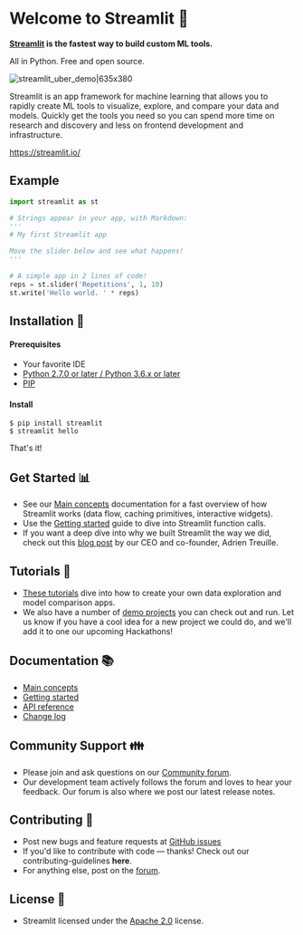 # Welcome to Streamlit :wave:

**[Streamlit](https://streamlit.io/) is the fastest way to build custom ML tools.**

All in Python. Free and open source.

![streamlit_uber_demo|635x380](https://aws1.discourse-cdn.com/standard10/uploads/streamlit/original/1X/292e985f7f75ef7bef8c27b5899f71f76cd577e0.gif)

Streamlit is an app framework for machine learning that allows you to rapidly create ML tools to visualize, explore, and compare your data and models. Quickly get the tools you need so you can spend more time on research and discovery and less on frontend development and infrastructure.

https://streamlit.io/

## Example

```python
import streamlit as st

# Strings appear in your app, with Markdown:
'''
# My first Streamlit app

Move the slider below and see what happens!
'''

# A simple app in 2 lines of code!
reps = st.slider('Repetitions', 1, 10)
st.write('Hello world. ' * reps)
```

## Installation :floppy_disk:

#### Prerequisites
- Your favorite IDE
- [Python 2.7.0 or later / Python 3.6.x or later](https://www.python.org/downloads/)
- [PIP](https://pip.pypa.io/en/stable/installing/)

#### Install
```
$ pip install streamlit
$ streamlit hello
```
That's it!

## Get Started :bar_chart:
- See our [Main concepts](https://streamlit.io/docs/main_concepts.html) documentation for a fast overview of how Streamlit works (data flow, caching primitives, interactive widgets).
- Use the [Getting started](https://streamlit.io/docs/getting_started.html) guide to dive into Streamlit function calls.
- If you want a deep dive into why we built Streamlit the way we did, check out this [blog post](https://needlink) by our CEO and co-founder, Adrien Treuille.

## Tutorials :flashlight:
- [These tutorials](https://streamlit.io/docs/tutorial/index.html) dive into how to create your own data exploration and model comparison apps.
- We also have a number of [demo projects](https://github.com/streamlit/) you can check out and run. Let us know if you have a cool idea for a new project we could do, and we'll add it to one our upcoming Hackathons!

## Documentation :books:
- [Main concepts](https://streamlit.io/docs/main_concepts.html)
- [Getting started](https://streamlit.io/docs/getting_started.html)
- [API reference](https://streamlit.io/docs/api.html)
- [Change log](https://streamlit.io/secret/docs/changelog.html)

## Community Support :family:
- Please join and ask questions on our [Community forum](https://discuss.streamlit.io/).
- Our development team actively follows the forum and loves to hear your feedback. Our forum is also where we post our latest release notes.

## Contributing :ant:
- Post new bugs and feature requests at [GitHub issues](https://github.com/streamlit/streamlit/issues/new/choose)
- If you'd like to contribute with code — thanks! Check out our contributing-guidelines **here**.
- For anything else, post on the [forum](https://discuss.streamlit.io/).

## License :scroll:
- Streamlit licensed under the [Apache 2.0](https://www.apache.org/licenses/LICENSE-2.0) license.

